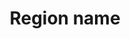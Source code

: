 ---
title: 'Region name'
field: 'is.coverage.region'
slug: 'global-region-name'
description: 'Region where data was collected or the focus of the research described in the information product. Terms should be in UN M.49 format.'
comment: 'select from control list'
required: False
vocabulary: 'vocabulary.txt'
module: 'Coverage'
cluster: 'Global'
policy: 'Controlled value. Multi select from control list.'
layout: 'home'
---